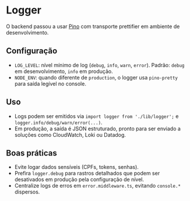 # Logger

O backend passou a usar [Pino](https://getpino.io/) com transporte prettifier em ambiente de desenvolvimento.

## Configuração

- `LOG_LEVEL`: nível mínimo de log (`debug`, `info`, `warn`, `error`). Padrão: `debug` em desenvolvimento, `info` em produção.
- `NODE_ENV`: quando diferente de `production`, o logger usa `pino-pretty` para saída legível no console.

## Uso

- Logs podem ser emitidos via `import logger from './lib/logger';` e `logger.info/debug/warn/error(...)`.
- Em produção, a saída é JSON estruturado, pronto para ser enviado a soluções como CloudWatch, Loki ou Datadog.

## Boas práticas

- Evite logar dados sensíveis (CPFs, tokens, senhas).
- Prefira `logger.debug` para rastros detalhados que podem ser desativados em produção pela configuração de nível.
- Centralize logs de erros em `error.middleware.ts`, evitando `console.*` dispersos.
